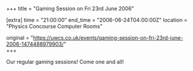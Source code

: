 +++
title = "Gaming Session on Fri 23rd June 2006"

[extra]
time = "21:00:00"
end_time = "2006-06-24T04:00:00Z"
location = "Physics Concourse Computer Rooms"

original = "https://uwcs.co.uk/events/gaming-session-on-fri-23rd-june-2006-1474488979903/"    
+++

Our regular gaming sessions\! Come one and all\!

